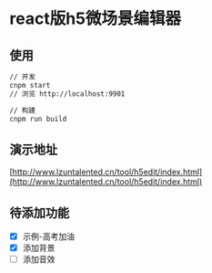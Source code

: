 # react版h5微场景编辑器

## 使用

```bash
// 开发
cnpm start
// 浏览 http://localhost:9901

// 构建
cnpm run build
```

## 演示地址
[http://www.lzuntalented.cn/tool/h5edit/index.html](http://www.lzuntalented.cn/tool/h5edit/index.html)

## 待添加功能
- [x] 示例-高考加油
- [x] 添加背景
- [ ] 添加音效